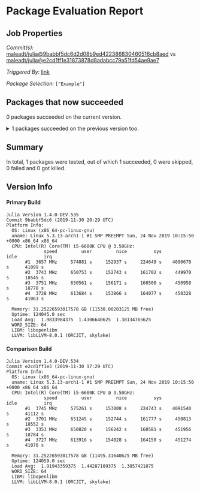 # Package Evaluation Report

## Job Properties

*Commit(s):* [maleadt/julia@9babbf5dc6d2d08b9ed422386830460516cb8aed](https://github.com/maleadt/julia/commit/9babbf5dc6d2d08b9ed422386830460516cb8aed) vs [maleadt/julia@e2cd1ff1e31873878d8adabcc79a51fd54ae9ae7](https://github.com/maleadt/julia/commit/e2cd1ff1e31873878d8adabcc79a51fd54ae9ae7)

*Triggered By:* [link](https://www.test.com)

*Package Selection:* `["Example"]`

## Packages that now succeeded

0 packages succeeded on the current version.

<details><summary>1 packages succeeded on the previous version too.</summary>
<p>

- Example v0.5.3: testing [was successful](logs/Example/1.4.0-DEV-9babbf5dc6.log)
</p>
</details>


## Summary

In total, 1 packages were tested, out of which 1 succeeded, 0 were skipped, 0 failed and 0 got killed.


## Version Info

#### Primary Build

```
Julia Version 1.4.0-DEV.535
Commit 9babbf5dc6 (2019-11-30 20:29 UTC)
Platform Info:
  OS: Linux (x86_64-pc-linux-gnu)
  uname: Linux 5.3.13-arch1-1 #1 SMP PREEMPT Sun, 24 Nov 2019 10:15:50 +0000 x86_64 x86_64
  CPU: Intel(R) Core(TM) i5-6600K CPU @ 3.50GHz: 
              speed         user         nice          sys         idle          irq
       #1  3657 MHz     574881 s     152937 s     224649 s    4090678 s      41099 s
       #2  3743 MHz     650753 s     152743 s     161702 s     449970 s      18545 s
       #3  3751 MHz     650561 s     156171 s     160500 s     450958 s      18778 s
       #4  3728 MHz     613684 s     153866 s     164077 s     450328 s      41063 s
       
  Memory: 31.25226593017578 GB (11530.08203125 MB free)
  Uptime: 124045.0 sec
  Load Avg:  1.9833984375  1.4306640625  1.38134765625
  WORD_SIZE: 64
  LIBM: libopenlibm
  LLVM: libLLVM-8.0.1 (ORCJIT, skylake)

```

#### Comparison Build

```
Julia Version 1.4.0-DEV.534
Commit e2cd1ff1e3 (2019-11-30 17:29 UTC)
Platform Info:
  OS: Linux (x86_64-pc-linux-gnu)
  uname: Linux 5.3.13-arch1-1 #1 SMP PREEMPT Sun, 24 Nov 2019 10:15:50 +0000 x86_64 x86_64
  CPU: Intel(R) Core(TM) i5-6600K CPU @ 3.50GHz: 
              speed         user         nice          sys         idle          irq
       #1  3745 MHz     575261 s     153008 s     224743 s    4091540 s      41112 s
       #2  3701 MHz     651245 s     152744 s     161777 s     450813 s      18552 s
       #3  3353 MHz     650820 s     156242 s     160581 s     451956 s      18784 s
       #4  3727 MHz     613916 s     154028 s     164150 s     451274 s      41070 s
       
  Memory: 31.25226593017578 GB (11495.31640625 MB free)
  Uptime: 124059.0 sec
  Load Avg:  1.91943359375  1.44287109375  1.3857421875
  WORD_SIZE: 64
  LIBM: libopenlibm
  LLVM: libLLVM-8.0.1 (ORCJIT, skylake)

```
<!-- Generated on 2019-12-04T08:32:13.62 -->
